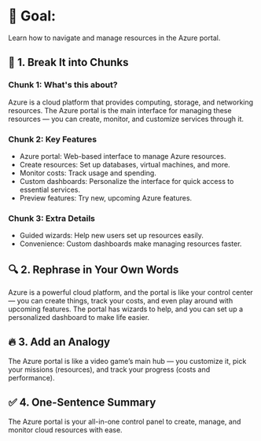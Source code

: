 # 🎯 Goal:
Learn how to navigate and manage resources in the Azure portal.

## 🧠 1. Break It into Chunks

### Chunk 1: What's this about?
Azure is a cloud platform that provides computing, storage, and networking resources. The Azure portal is the main interface for managing these resources — you can create, monitor, and customize services through it.

### Chunk 2: Key Features
- Azure portal: Web-based interface to manage Azure resources.
- Create resources: Set up databases, virtual machines, and more.
- Monitor costs: Track usage and spending.
- Custom dashboards: Personalize the interface for quick access to essential services.
- Preview features: Try new, upcoming Azure features.

### Chunk 3: Extra Details
- Guided wizards: Help new users set up resources easily.
- Convenience: Custom dashboards make managing resources faster.

## 🔍 2. Rephrase in Your Own Words
Azure is a powerful cloud platform, and the portal is like your control center — you can create things, track your costs, and even play around with upcoming features. The portal has wizards to help, and you can set up a personalized dashboard to make life easier.

## 🔥 3. Add an Analogy
The Azure portal is like a video game’s main hub — you customize it, pick your missions (resources), and track your progress (costs and performance).

## ✅ 4. One-Sentence Summary
The Azure portal is your all-in-one control panel to create, manage, and monitor cloud resources with ease.
